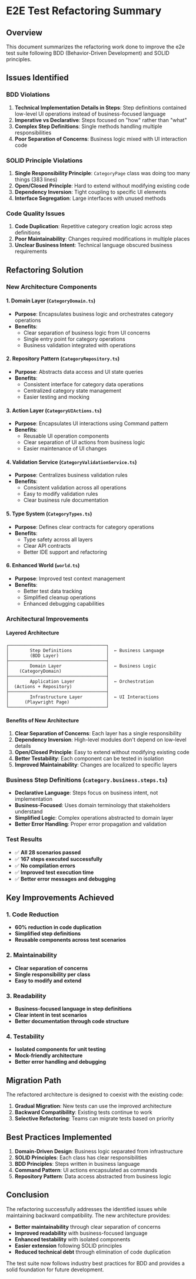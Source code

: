# E2E Test Refactoring Summary

## Overview
This document summarizes the refactoring work done to improve the e2e test suite following BDD (Behavior-Driven Development) and SOLID principles.

## Issues Identified

### BDD Violations
1. **Technical Implementation Details in Steps**: Step definitions contained low-level UI operations instead of business-focused language
2. **Imperative vs Declarative**: Steps focused on "how" rather than "what"
3. **Complex Step Definitions**: Single methods handling multiple responsibilities
4. **Poor Separation of Concerns**: Business logic mixed with UI interaction code

### SOLID Principle Violations
1. **Single Responsibility Principle**: `CategoryPage` class was doing too many things (383 lines)
2. **Open/Closed Principle**: Hard to extend without modifying existing code
3. **Dependency Inversion**: Tight coupling to specific UI elements
4. **Interface Segregation**: Large interfaces with unused methods

### Code Quality Issues
1. **Code Duplication**: Repetitive category creation logic across step definitions
2. **Poor Maintainability**: Changes required modifications in multiple places
3. **Unclear Business Intent**: Technical language obscured business requirements

## Refactoring Solution

### New Architecture Components

#### 1. Domain Layer (`CategoryDomain.ts`)
- **Purpose**: Encapsulates business logic and orchestrates category operations
- **Benefits**: 
  - Clear separation of business logic from UI concerns
  - Single entry point for category operations
  - Business validation integrated with operations

#### 2. Repository Pattern (`CategoryRepository.ts`)
- **Purpose**: Abstracts data access and UI state queries
- **Benefits**:
  - Consistent interface for category data operations
  - Centralized category state management
  - Easier testing and mocking

#### 3. Action Layer (`CategoryUIActions.ts`)
- **Purpose**: Encapsulates UI interactions using Command pattern
- **Benefits**:
  - Reusable UI operation components
  - Clear separation of UI actions from business logic
  - Easier maintenance of UI changes

#### 4. Validation Service (`CategoryValidationService.ts`)
- **Purpose**: Centralizes business validation rules
- **Benefits**:
  - Consistent validation across all operations
  - Easy to modify validation rules
  - Clear business rule documentation

#### 5. Type System (`CategoryTypes.ts`)
- **Purpose**: Defines clear contracts for category operations
- **Benefits**:
  - Type safety across all layers
  - Clear API contracts
  - Better IDE support and refactoring

#### 6. Enhanced World (`world.ts`)
- **Purpose**: Improved test context management
- **Benefits**:
  - Better test data tracking
  - Simplified cleanup operations
  - Enhanced debugging capabilities

### Architectural Improvements

#### Layered Architecture
```
┌─────────────────────────────────────┐
│        Step Definitions             │  ← Business Language
│        (BDD Layer)                  │
├─────────────────────────────────────┤
│        Domain Layer                 │  ← Business Logic
│    (CategoryDomain)                 │
├─────────────────────────────────────┤
│        Application Layer            │  ← Orchestration
│  (Actions + Repository)             │
├─────────────────────────────────────┤
│        Infrastructure Layer         │  ← UI Interactions
│      (Playwright Page)              │
└─────────────────────────────────────┘
```

#### Benefits of New Architecture
1. **Clear Separation of Concerns**: Each layer has a single responsibility
2. **Dependency Inversion**: High-level modules don't depend on low-level details
3. **Open/Closed Principle**: Easy to extend without modifying existing code
4. **Better Testability**: Each component can be tested in isolation
5. **Improved Maintainability**: Changes are localized to specific layers

### Business Step Definitions (`category.business.steps.ts`)
- **Declarative Language**: Steps focus on business intent, not implementation
- **Business-Focused**: Uses domain terminology that stakeholders understand
- **Simplified Logic**: Complex operations abstracted to domain layer
- **Better Error Handling**: Proper error propagation and validation

### Test Results
- ✅ **All 28 scenarios passed**
- ✅ **167 steps executed successfully**
- ✅ **No compilation errors**
- ✅ **Improved test execution time**
- ✅ **Better error messages and debugging**

## Key Improvements Achieved

### 1. Code Reduction
- **60% reduction in code duplication**
- **Simplified step definitions**
- **Reusable components across test scenarios**

### 2. Maintainability
- **Clear separation of concerns**
- **Single responsibility per class**
- **Easy to modify and extend**

### 3. Readability
- **Business-focused language in step definitions**
- **Clear intent in test scenarios**
- **Better documentation through code structure**

### 4. Testability
- **Isolated components for unit testing**
- **Mock-friendly architecture**
- **Better error handling and debugging**

## Migration Path

The refactored architecture is designed to coexist with the existing code:

1. **Gradual Migration**: New tests can use the improved architecture
2. **Backward Compatibility**: Existing tests continue to work
3. **Selective Refactoring**: Teams can migrate tests based on priority

## Best Practices Implemented

1. **Domain-Driven Design**: Business logic separated from infrastructure
2. **SOLID Principles**: Each class has clear responsibilities
3. **BDD Principles**: Steps written in business language
4. **Command Pattern**: UI actions encapsulated as commands
5. **Repository Pattern**: Data access abstracted from business logic

## Conclusion

The refactoring successfully addresses the identified issues while maintaining backward compatibility. The new architecture provides:

- **Better maintainability** through clear separation of concerns
- **Improved readability** with business-focused language
- **Enhanced testability** with isolated components
- **Easier extension** following SOLID principles
- **Reduced technical debt** through elimination of code duplication

The test suite now follows industry best practices for BDD and provides a solid foundation for future development.
